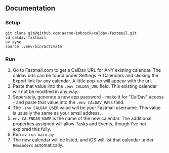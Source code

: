 ## Documentation

### Setup

```
git clone git@github.com:aaron-imbrock/caldav-fastmail.git
cd caldav-fastmail
uv sync
source .venv/bin/activate
```

### Run

1. Go to Fastmail.com to get a CalDav URL for ANY existing calendar. The caldav urls can be found under Settings → Calendars and clicking the Export link for any calendar. A little pop-up will appear with the url.
2. Paste that value into the `.env CALDAV_URL` field. This existing calendar will not be modified in any way.
3. Seperately, generate a new app password - make it for "CalDav" access - and paste that value into the `.env CALDAV_PASS` field.
4. The `.env CALDAV_USER` value will be your Fastmail username. This value is usually the same as your email address.
5. `env CALENDAR_NAME` is the name of the new calendar. The additional properties assigned will allow Tasks and Events, though I've not explored this fully.
5. Run `uv run main.py`
6. The new calendar will be listed, and iOS will list that calendar under `Reminders` automatically.
